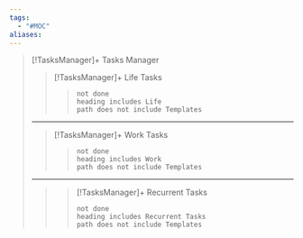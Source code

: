 ```yaml
---
tags:
  - "#MOC"
aliases:
---
```


> [!TasksManager]+  Tasks Manager
>> [!TasksManager]+  Life Tasks
>>> ```tasks
>>>not done
>>>heading includes Life
>>>path does not include Templates
>>>```
>
>---
>
>> [!TasksManager]+  Work Tasks
>>>```tasks
>>>not done
>>>heading includes Work
>>>path does not include Templates
>>>```
>
>---
>
>>> [!TasksManager]+  Recurrent Tasks
>>> ```tasks
>>>not done
>>>heading includes Recurrent Tasks
>>>path does not include Templates
>>>```
